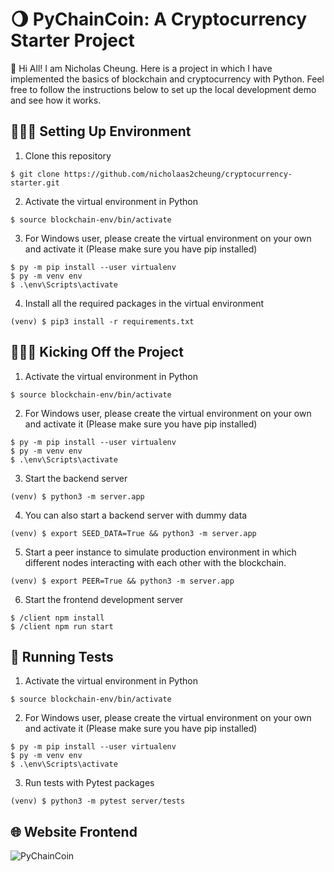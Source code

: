 # 🌖 PyChainCoin: A Cryptocurrency Starter Project

👋 Hi All! I am Nicholas Cheung. Here is a project in which I have implemented the basics of blockchain and cryptocurrency with Python. Feel free to follow the instructions below to set up the local development demo and see how it works.

## 👨🏻‍💻 Setting Up Environment
1. Clone this repository
```
$ git clone https://github.com/nicholaas2cheung/cryptocurrency-starter.git
```
2. Activate the virtual environment in Python
```
$ source blockchain-env/bin/activate
```

3. For Windows user, please create the virtual environment on your own and activate it (Please make sure you have pip installed)
```
$ py -m pip install --user virtualenv
$ py -m venv env
$ .\env\Scripts\activate
```

4. Install all the required packages in the virtual environment
```
(venv) $ pip3 install -r requirements.txt
```

## 🏌🏻‍♂️ Kicking Off the Project
1. Activate the virtual environment in Python
```
$ source blockchain-env/bin/activate
```

2. For Windows user, please create the virtual environment on your own and activate it (Please make sure you have pip installed)
```
$ py -m pip install --user virtualenv
$ py -m venv env
$ .\env\Scripts\activate
```
3. Start the backend server
```
(venv) $ python3 -m server.app
```

4. You can also start a backend server with dummy data
```
(venv) $ export SEED_DATA=True && python3 -m server.app
```

5. Start a peer instance to simulate production environment in which different nodes interacting with each other with the blockchain.
```
(venv) $ export PEER=True && python3 -m server.app
```

6. Start the frontend development server
```
$ /client npm install
$ /client npm run start
```

## 🧪 Running Tests

1. Activate the virtual environment in Python
```
$ source blockchain-env/bin/activate
```

2. For Windows user, please create the virtual environment on your own and activate it (Please make sure you have pip installed)
```
$ py -m pip install --user virtualenv
$ py -m venv env
$ .\env\Scripts\activate
```

3. Run tests with Pytest packages
```
(venv) $ python3 -m pytest server/tests
```
## 🌐 Website Frontend
![PyChainCoin](https://user-images.githubusercontent.com/74588363/127821856-b5cd8683-05cc-4448-bdb3-0e5f407c3cb8.png)

